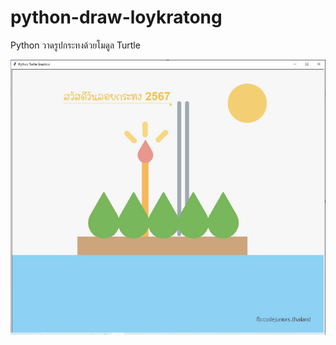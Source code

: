# python-draw-loykratong
Python วาดรูปกระทงด้วยโมดูล Turtle

![screenshot](loy_kratong_2567_python_turtle.jpg)
